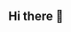 ## Hi there 👋

<!--
**Gustavooxx/Gustavooxx** is a ✨ _special_ ✨ repository because its `README.md` (this file) appears on your GitHub profile.

![Visitors](https://visitor-badge.laobi.icu/badge?page_id=Gustavooxx.Tcc_Projeto)
